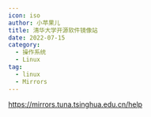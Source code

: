 ```yaml
---
icon: iso
author: 小苹果儿
title: 清华大学开源软件镜像站
date: 2022-07-15
category:
  - 操作系统
  - Linux
tag:
  - linux
  - Mirrors
---
```


<https://mirrors.tuna.tsinghua.edu.cn/help>
